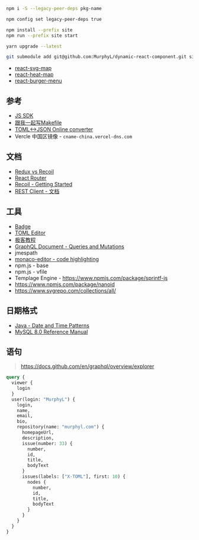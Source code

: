 ```sh
npm i -S --legacy-peer-deps pkg-name

npm config set legacy-peer-deps true

npm install --prefix site
npm run --prefix site start

yarn upgrade --latest

git submodule add git@github.com:MurphyL/dynamic-react-component.git site/src/plug/drc
```
- [react-svg-map](https://www.npmjs.com/package/react-svg-map)
- [react-heat-map](https://github.com/uiwjs/react-heat-map)
- [react-burger-menu](https://hamburger-react.netlify.app/)

## 参考

- [JS SDK](https://cusdis.com/doc#/advanced/sdk)
- [跟我一起写Makefile](https://seisman.github.io/how-to-write-makefile/introduction.html)
- [TOML<->JSON Online converter](https://pseitz.github.io/toml-to-json-online-converter/)
- Vercle 中国区镜像 - `cname-china.vercel-dns.com`


## 文档

- [Redux vs Recoil](https://segmentfault.com/a/1190000023718977)
- [React Router](https://reactrouter.com/web/example/basic)
- [Recoil - Getting Started](https://recoiljs.org/docs/introduction/getting-started)
- [REST Client - 文档](https://marketplace.visualstudio.com/items?itemName=humao.rest-client)

## 工具

- [Badge](https://shields.io)
- [TOML Editor](https://pseitz.github.io/toml-to-json-online-converter/)
- [极客教程](https://geek-docs.com/)
- [GraphQL Document - Queries and Mutations](https://graphql.org/learn/queries/)
- jmespath
- [monaco-editor - code highlighting](https://microsoft.github.io/monaco-editor/playground.html#creating-the-editor-syntax-highlighting-for-html-elements)
- npm.js - base
- npm.js - vfile
- Templage Engine - https://www.npmjs.com/package/sprintf-js
- https://www.npmjs.com/package/nanoid
- https://www.svgrepo.com/collections/all/

## 日期格式

- [Java - Date and Time Patterns](https://docs.oracle.com/javase/7/docs/api/java/text/SimpleDateFormat.html)
- [MySQL 8.0 Reference Manual](https://dev.mysql.com/doc/refman/8.0/en/date-and-time-functions.html#function_date-format)

## 语句

> https://docs.github.com/en/graphql/overview/explorer

```graphql
query {
  viewer {
    login
  }
  user(login: "MurphyL") {
    login,
    name,
    email,
    bio,
    repository(name: "murphyl.com") {
      homepageUrl,
      description,
      issue(number: 33) {
        number,
        id,
        title,
        bodyText
      }
      issues(labels: ["X-TOML"], first: 10) {
        nodes {
          number,
          id,
          title,
          bodyText
        }
      }
    }
  }
}
```
